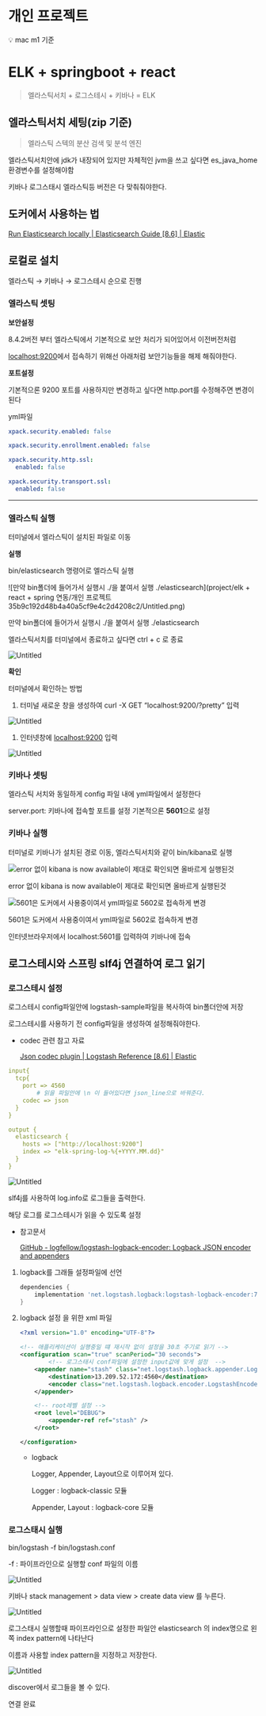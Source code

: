 # 개인 프로젝트

<aside>
💡 mac m1 기준

</aside>

# ELK + springboot + react

> 엘라스틱서치 + 로그스테시 + 키바나 = ELK
> 

## 엘라스틱서치 세팅(zip 기준)

> 엘라스틱 스텍의 분산 검색 및 분석 엔진
> 

엘라스틱서치안에 jdk가 내장되어 있지만 자체적인 jvm을 쓰고 싶다면 es_java_home 환경변수를 설정해야함

키바나 로그스태시 엘라스틱등 버전은 다 맞춰줘야한다.

## 도커에서 사용하는 법

[Run Elasticsearch locally | Elasticsearch Guide [8.6] | Elastic](https://www.elastic.co/guide/en/elasticsearch/reference/current/run-elasticsearch-locally.html)

## 로컬로 설치

엘라스틱 → 키바나 → 로그스테시 순으로 진행

### **엘라스틱 셋팅**

**보안설정**

8.4.2버전 부터 엘라스틱에서 기본적으로 보안 처리가 되어있어서 이전버전처럼 

[localhost:9200](http://localhost)에서 접속하기 위해선 아래처럼 보안기능들을 해제 해줘야한다.

**포트설정**

기본적으론 9200 포트를 사용하지만 변경하고 싶다면 http.port를 수정해주면 변경이 된다

yml파일 

```yaml
xpack.security.enabled: false

xpack.security.enrollment.enabled: false

xpack.security.http.ssl:
  enabled: false

xpack.security.transport.ssl:
  enabled: false

```

---

### **엘라스틱 실행**

터미널에서 엘라스틱이 설치된 파일로 이동

**실행**

bin/elasticsearch 명령어로 엘라스틱 실행

![만약 bin폴더에 들어가서 실행시 ./을 붙여서 실행 ./elasticsearch](project/elk + react + spring 연동/개인 프로젝트 35b9c192d48b4a40a5cf9e4c2d4208c2/Untitled.png)

만약 bin폴더에 들어가서 실행시 ./을 붙여서 실행 ./elasticsearch

엘라스틱서치를 터미널에서 종료하고 싶다면 ctrl + c 로 종료

![Untitled](%E1%84%80%E1%85%A2%E1%84%8B%E1%85%B5%E1%86%AB%20%E1%84%91%E1%85%B3%E1%84%85%E1%85%A9%E1%84%8C%E1%85%A6%E1%86%A8%E1%84%90%E1%85%B3%2035b9c192d48b4a40a5cf9e4c2d4208c2/Untitled%201.png)

**확인**

터미널에서 확인하는 방법

1. 터미널 새로운 창을 생성하여 curl -X GET “localhost:9200/?pretty” 입력

![Untitled](%E1%84%80%E1%85%A2%E1%84%8B%E1%85%B5%E1%86%AB%20%E1%84%91%E1%85%B3%E1%84%85%E1%85%A9%E1%84%8C%E1%85%A6%E1%86%A8%E1%84%90%E1%85%B3%2035b9c192d48b4a40a5cf9e4c2d4208c2/Untitled%202.png)

1. 인터넷창에 [localhost:9200](http://localhost:9200) 입력

![Untitled](%E1%84%80%E1%85%A2%E1%84%8B%E1%85%B5%E1%86%AB%20%E1%84%91%E1%85%B3%E1%84%85%E1%85%A9%E1%84%8C%E1%85%A6%E1%86%A8%E1%84%90%E1%85%B3%2035b9c192d48b4a40a5cf9e4c2d4208c2/Untitled%203.png)

### 키바나 셋팅

엘라스틱 서치와 동일하게 config 파일 내에 yml파일에서 설정한다

server.port: 키바나에 접속할 포트를 설정 기본적으론 **5601**으로 설정

### 키바나 실행

터미널로 키바나가 설치된 경로 이동, 엘라스틱서치와 같이 bin/kibana로 실행

![error 없이 kibana is now available이 제대로 확인되면 올바르게 실행된것 ](%E1%84%80%E1%85%A2%E1%84%8B%E1%85%B5%E1%86%AB%20%E1%84%91%E1%85%B3%E1%84%85%E1%85%A9%E1%84%8C%E1%85%A6%E1%86%A8%E1%84%90%E1%85%B3%2035b9c192d48b4a40a5cf9e4c2d4208c2/Untitled%204.png)

error 없이 kibana is now available이 제대로 확인되면 올바르게 실행된것 

![5601은 도커에서 사용중이여서 yml파일로 5602로 접속하게 변경](%E1%84%80%E1%85%A2%E1%84%8B%E1%85%B5%E1%86%AB%20%E1%84%91%E1%85%B3%E1%84%85%E1%85%A9%E1%84%8C%E1%85%A6%E1%86%A8%E1%84%90%E1%85%B3%2035b9c192d48b4a40a5cf9e4c2d4208c2/Untitled%205.png)

5601은 도커에서 사용중이여서 yml파일로 5602로 접속하게 변경

인터넷브라우저에서 localhost:5601를 입력하여 키바나에 접속

## 로그스테시와 스프링 slf4j 연결하여 로그 읽기

### 로그스테시 설정

로그스테시 config파일안에 logstash-sample파일을 복사하여 bin폴더안에 저장

로그스테시를 사용하기 전 config파일을 생성하여 설정해줘야한다.

- codec 관련 참고 자료
    
    [Json codec plugin | Logstash Reference [8.6] | Elastic](https://www.elastic.co/guide/en/logstash/current/plugins-codecs-json.html)
    

```yaml
input{
  tcp{
    port => 4560
		# 읽을 파일안에 \n 이 들어있다면 json_line으로 바꿔준다.
    codec => json
  }
}

output {
  elasticsearch {
    hosts => ["http://localhost:9200"]
    index => "elk-spring-log-%{+YYYY.MM.dd}"
  }
}
```

![Untitled](%E1%84%80%E1%85%A2%E1%84%8B%E1%85%B5%E1%86%AB%20%E1%84%91%E1%85%B3%E1%84%85%E1%85%A9%E1%84%8C%E1%85%A6%E1%86%A8%E1%84%90%E1%85%B3%2035b9c192d48b4a40a5cf9e4c2d4208c2/Untitled%206.png)

slf4j를 사용하여 log.info로 로그들을 출력한다.

해당 로그를 로그스테시가 읽을 수 있도록 설정

- 참고문서
    
    [GitHub - logfellow/logstash-logback-encoder: Logback JSON encoder and appenders](https://github.com/logfellow/logstash-logback-encoder#tcp-appenders)
    
1. logback를 그래들 설정파일에 선언
    
    ```groovy
    dependencies {
        implementation 'net.logstash.logback:logstash-logback-encoder:7.2'
    }
    ```
    
2. logback 설정 을 위한 xml 파일
    
    ```xml
    <?xml version="1.0" encoding="UTF-8"?>
    
    <!-- 애플리케이션이 실행중일 떄 재시작 없이 설정을 30초 주기로 읽기 -->
    <configuration scan="true" scanPeriod="30 seconds">
    		<!-- 로그스태시 conf파일에 설정한 input값에 맞게 설정  -->
        <appender name="stash" class="net.logstash.logback.appender.LogstashTcpSocketAppender">
            <destination>13.209.52.172:4560</destination>
            <encoder class="net.logstash.logback.encoder.LogstashEncoder"></encoder>
        </appender>
    
        <!-- root레벨 설정 -->
        <root level="DEBUG">
            <appender-ref ref="stash" />
        </root>
    
    </configuration>
    ```
    
    - logback
        
        Logger, Appender, Layout으로 이루어져 있다.
        
        Logger : logback-classic 모듈
        
        Appender, Layout : logback-core 모듈
        

### 로그스태시 실행

bin/logstash -f bin/logstash.conf

-f : 파이프라인으로 실행할 conf 파일의 이름

![Untitled](%E1%84%80%E1%85%A2%E1%84%8B%E1%85%B5%E1%86%AB%20%E1%84%91%E1%85%B3%E1%84%85%E1%85%A9%E1%84%8C%E1%85%A6%E1%86%A8%E1%84%90%E1%85%B3%2035b9c192d48b4a40a5cf9e4c2d4208c2/Untitled%207.png)

키바나 stack management > data view > create data view 를 누른다.

![Untitled](%E1%84%80%E1%85%A2%E1%84%8B%E1%85%B5%E1%86%AB%20%E1%84%91%E1%85%B3%E1%84%85%E1%85%A9%E1%84%8C%E1%85%A6%E1%86%A8%E1%84%90%E1%85%B3%2035b9c192d48b4a40a5cf9e4c2d4208c2/Untitled%208.png)

로그스태시 실행할때 파이프라인으로 설정한 파일안 elasticsearch 의 index명으로 왼쪽 index pattern에 나타난다

이름과 사용할 index pattern을 지정하고 저장한다.

![Untitled](%E1%84%80%E1%85%A2%E1%84%8B%E1%85%B5%E1%86%AB%20%E1%84%91%E1%85%B3%E1%84%85%E1%85%A9%E1%84%8C%E1%85%A6%E1%86%A8%E1%84%90%E1%85%B3%2035b9c192d48b4a40a5cf9e4c2d4208c2/Untitled%209.png)

discover에서 로그들을 볼 수 있다.

연결 완료
